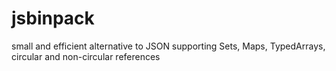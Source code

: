 # jsbinpack
small and efficient alternative to JSON supporting Sets, Maps, TypedArrays, circular and non-circular references 
